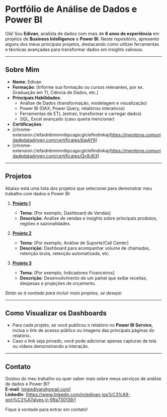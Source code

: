 # Portfólio de Análise de Dados e Power BI

Olá! Sou **Edivan**, analista de dados com mais de **6 anos de experiência** em projetos de **Business Intelligence** e **Power BI**. Neste repositório, apresento alguns dos meus principais projetos, destacando como utilizei ferramentas e técnicas avançadas para transformar dados em insights valiosos.

---

## Sobre Mim

- **Nome**: Edivan
- **Formação**: [Informe sua formação ou cursos relevantes, por ex. Graduação em TI, Ciência de Dados, etc.]
- **Principais Habilidades**:
  - Análise de Dados (transformação, modelagem e visualização)
  - Power BI (DAX, Power Query, relatórios interativos)
  - Ferramentas de ETL (extrair, transformar e carregar dados)
  - SQL, Excel avançado (caso queira mencionar)
- **Certificações**:
- [chrome-extension://efaidnbmnnnibpcajpcglclefindmkaj/https://membros.comunidadedatadriven.com/certificates/bjpAY9]
- [chrome-extension://efaidnbmnnnibpcajpcglclefindmkaj/https://membros.comunidadedatadriven.com/certificates/Qv9J63]
---

## Projetos

Abaixo está uma lista dos projetos que selecionei para demonstrar meu trabalho com dados e Power BI:

1. [**Projeto 1**](./Projeto1/README.md)  
   - **Tema**: [Por exemplo, Dashboard de Vendas]  
   - **Descrição**: Análise de vendas e insights sobre principais produtos, regiões e sazonalidades.

2. [**Projeto 2**](./Projeto2/README.md)  
   - **Tema**: [Por exemplo, Análise de Suporte/Call Center]  
   - **Descrição**: Dashboard para acompanhar volume de chamadas, retenção bruta, retenção automatizada, etc.

3. [**Projeto 3**](./Projeto3/README.md)  
   - **Tema**: [Por exemplo, Indicadores Financeiros]  
   - **Descrição**: Desenvolvimento de um painel que exibe receitas, despesas e projeções de orçamento.

*Sinta-se à vontade para incluir mais projetos, se desejar.*

---

## Como Visualizar os Dashboards

- Para cada projeto, se você publicou o relatório no **Power BI Service**, inclua o link de acesso público ou imagens das principais páginas do relatório.
- Caso o link seja privado, você pode adicionar apenas capturas de tela ou vídeos demonstrando a interação.

---

## Contato

Gostou do meu trabalho ou quer saber mais sobre meus serviços de análise de dados e Power BI?  
**E-mail**: [ejgjedivan@gmail.com]  
**LinkedIn**: [https://www.linkedin.com/in/edivan-jos%C3%A9-gon%C3%A7alves-jr-99a730139/]

Fique à vontade para entrar em contato!
